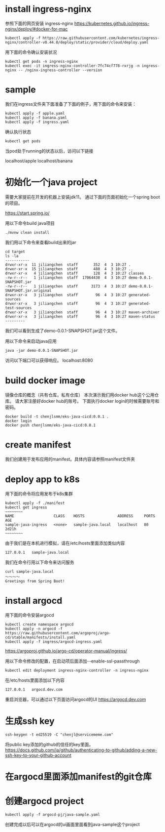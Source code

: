 # install ingress-nginx

参照下面的网页安装 ingress-nginx
https://kubernetes.github.io/ingress-nginx/deploy/#docker-for-mac

```
kubectl apply -f https://raw.githubusercontent.com/kubernetes/ingress-nginx/controller-v0.44.0/deploy/static/provider/cloud/deploy.yaml
```

用下面的命令确认安装状况
```
kubectl get pods -n ingress-nginx
kubectl exec -it ingress-nginx-controller-7fc74cf778-rxrjg -n ingress-nginx -- /nginx-ingress-controller --version
```

# sample
我们在ingress文件夹下面准备了下面的例子，用下面的命令来安装：
```
kubectl apply -f apple.yaml
kubectl apply -f banana.yaml
kubectl apply -f ingress.yaml
```
确认执行状态
```
kubectl get pods
```
当pod处于running的状态以后，访问以下链接

localhost/apple
localhost/banana

# 初始化一个java project
需要大家提前在开发的机器上安装jdk11。
通过下面的页面初始化一个spring boot的项目。

https://start.spring.io/

用以下命令build java项目
```
./mvnw clean install
```
我们用以下命令来查看build出来的jar

```
cd target
ls -la
-----------
drwxr-xr-x  11 jiliangchen  staff       352  4  3 10:27 .
drwxr-xr-x  15 jiliangchen  staff       480  4  3 10:27 ..
drwxr-xr-x   4 jiliangchen  staff       128  4  3 10:27 classes
-rw-r--r--   1 jiliangchen  staff  17064438  4  3 10:27 demo-0.0.1-SNAPSHOT.jar
-rw-r--r--   1 jiliangchen  staff      3173  4  3 10:27 demo-0.0.1-SNAPSHOT.jar.original
drwxr-xr-x   3 jiliangchen  staff        96  4  3 10:27 generated-sources
drwxr-xr-x   3 jiliangchen  staff        96  4  3 10:27 generated-test-sources
drwxr-xr-x   3 jiliangchen  staff        96  4  3 10:27 maven-archiver
drwxr-xr-x   3 jiliangchen  staff        96  4  3 10:27 maven-status
---------
```
我们可以看到生成了demo-0.0.1-SNAPSHOT.jar这个文件。

用以下命令来启动java应用
```
java -jar demo-0.0.1-SNAPSHOT.jar
```

访问以下端口可以获得响应。
localhost:8080

# build docker image

镜像仓库的概念（共有仓库，私有仓库）
本次演示我们用docker hub这个公用仓库。
请大家注册好docker hub的账号。
下面执行docker login的时候需要账号和密码。

```
docker build -t chenjlsmm/eks-java-cicd:0.0.1 .
docker login
docker push chenjlsmm/eks-java-cicd:0.0.1
```

# create manifest

我们创建用于发布应用的manifest。具体内容请参照manifest文件夹

# deploy app to k8s

用下面的命令将应用发布于k8s集群
```
kubectl apply -f ./manifest
kubectl get ingress 
~~~~~~~~
NAME                  CLASS    HOSTS               ADDRESS     PORTS   AGE
sample-java-ingress   <none>   sample-java.local   localhost   80      2d21h
~~~~~~~~
```

由于我们是在本机进行模拟，请在/etc/hosts里面添加类似内容
```
127.0.0.1	sample-java.local
```
我们在命令行用以下命令来访问服务

```
curl sample-java.local 
～～～～
Greetings from Spring Boot!
```

# install argocd

用下面的命令安装argocd
```
kubectl create namespace argocd
kubectl apply -n argocd -f https://raw.githubusercontent.com/argoproj/argo-cd/stable/manifests/install.yaml
kubectl apply -f ingress/argocd-ingress.yaml
```
https://argoproj.github.io/argo-cd/operator-manual/ingress/

用以下命令修改的配置，在启动项后面添加--enable-ssl-passthrough
```
kubectl edit deployment ingress-nginx-controller -n ingress-nginx
```

在/etc/hosts里面添加以下内容
```
127.0.0.1	argocd.dev.com
```
重启浏览器，可以通过以下页面访问argocd的UI
https://argocd.dev.com


# 生成ssh key
```
ssh-keygen -t ed25519 -C "chenjl@servicememe.com"
```

将public key添加的github的信任的key里面。
https://docs.github.com/ja/github/authenticating-to-github/adding-a-new-ssh-key-to-your-github-account

# 在argocd里面添加manifest的git仓库

# 创建argocd project
```
kubectl apply -f argocd-pj/java-sample.yaml
```
创建完成以后可以在argocd的ui画面里面看到java-sample这个project


